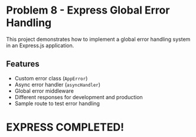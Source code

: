 # Problem 8 - Express Global Error Handling

This project demonstrates how to implement a global error handling system in an Express.js application.

## Features

- Custom error class (`AppError`)
- Async error handler (`asyncHandler`)
- Global error middleware
- Different responses for development and production
- Sample route to test error handling



# EXPRESS COMPLETED!
